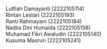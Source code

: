 Lutfiah Damayanti      (2222105114)  
Rintan Lestari         (2222105193)  
Ranti Rahmayani        (2222105184)  
Nadila Dini Humaida    (2222105158)  
Muhamad Fikri Awaludin (2222105140)  
Kusuma Masruri         (2222105241)  
